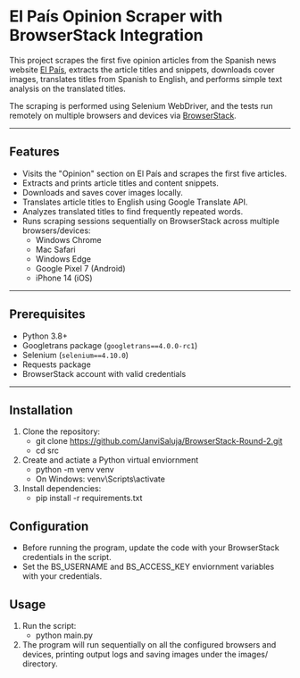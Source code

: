 # El País Opinion Scraper with BrowserStack Integration

This project scrapes the first five opinion articles from the Spanish news website [El País](https://elpais.com/opinion/), extracts the article titles and snippets, downloads cover images, translates titles from Spanish to English, and performs simple text analysis on the translated titles. 

The scraping is performed using Selenium WebDriver, and the tests run remotely on multiple browsers and devices via [BrowserStack](https://www.browserstack.com/).

---

## Features

- Visits the "Opinion" section on El País and scrapes the first five articles.
- Extracts and prints article titles and content snippets.
- Downloads and saves cover images locally.
- Translates article titles to English using Google Translate API.
- Analyzes translated titles to find frequently repeated words.
- Runs scraping sessions sequentially on BrowserStack across multiple browsers/devices:
  - Windows Chrome
  - Mac Safari
  - Windows Edge
  - Google Pixel 7 (Android)
  - iPhone 14 (iOS)

---

## Prerequisites

- Python 3.8+
- Googletrans package (`googletrans==4.0.0-rc1`)
- Selenium (`selenium==4.10.0`)
- Requests package
- BrowserStack account with valid credentials

---

## Installation

1. Clone the repository:
    - git clone https://github.com/JanviSaluja/BrowserStack-Round-2.git
    - cd src
2. Create and actiate a Python virtual enviornment
    - python -m venv venv
    - On Windows: venv\Scripts\activate
3. Install dependencies:
    - pip install -r requirements.txt

## Configuration

- Before running the program, update the code with your BrowserStack credentials in the script.
- Set the BS_USERNAME and BS_ACCESS_KEY enviornment variables with your credentials.

## Usage

1. Run the script:
    - python main.py
2. The program will run sequentially on all the configured browsers and devices, printing output logs and saving images under the images/ directory.



